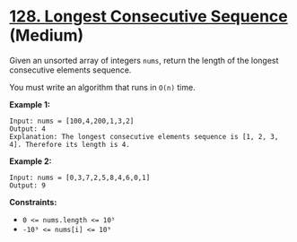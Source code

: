# [128. Longest Consecutive Sequence][link] (Medium)

[link]: https://leetcode.com/problems/longest-consecutive-sequence/

Given an unsorted array of integers `nums`, return the length of the longest consecutive elements
sequence.

You must write an algorithm that runs in `O(n)` time.

**Example 1:**

```
Input: nums = [100,4,200,1,3,2]
Output: 4
Explanation: The longest consecutive elements sequence is [1, 2, 3, 4]. Therefore its length is 4.
```

**Example 2:**

```
Input: nums = [0,3,7,2,5,8,4,6,0,1]
Output: 9
```

**Constraints:**

- `0 <= nums.length <= 10⁵`
- `-10⁹ <= nums[i] <= 10⁹`
